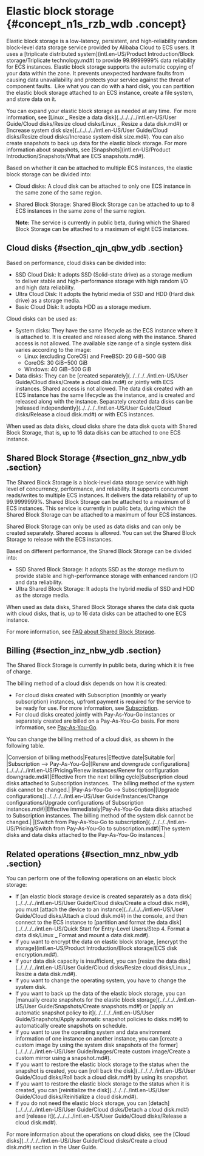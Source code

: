 # Elastic block storage {#concept_n1s_rzb_wdb .concept}

Elastic block storage is a low-latency, persistent, and high-reliability random block-level data storage service provided by Alibaba Cloud to ECS users. It uses a [triplicate distributed system](intl.en-US/Product Introduction/Block storage/Triplicate technology.md#) to provide 99.9999999% data reliability for ECS instances. Elastic block storage supports the automatic copying of your data within the zone. It prevents unexpected hardware faults from causing data unavailability and protects your service against the threat of component faults.  Like what you can do with a hard disk, you can partition the elastic block storage attached to an ECS instance, create a file system, and store data on it.

You can expand your elastic block storage as needed at any time.  For more information, see [Linux \_ Resize a data disk](../../../../intl.en-US/User Guide/Cloud disks/Resize cloud disks/Linux _ Resize a data disk.md#) or  [Increase system disk size](../../../../intl.en-US/User Guide/Cloud disks/Resize cloud disks/Increase system disk size.md#). You can also create snapshots to back up data for the elastic block storage. For more information about snapshots, see [Snapshots](intl.en-US/Product Introduction/Snapshots/What are ECS snapshots.md#).

Based on whether it can be attached to multiple ECS instances, the elastic block storage can be divided into:

-   Cloud disks: A cloud disk can be attached to only one ECS instance in the same zone of the same region.
-   Shared Block Storage: Shared Block Storage can be attached to up to 8 ECS instances in the same zone of the same region.

    **Note:** The service is currently in public beta, during which the Shared Block Storage can be attached to a maximum of eight ECS instances.


## Cloud disks {#section_qjn_qbw_ydb .section}

Based on performance, cloud disks can be divided into:

-   SSD Cloud Disk: It adopts SSD \(Solid-state drive\) as a storage medium to deliver stable and high-performance storage with high random I/O and high data reliability.
-   Ultra Cloud Disk: It adopts the hybrid media of SSD and HDD \(Hard disk drive\) as a storage media.
-   Basic Cloud Disk: It adopts HDD as a storage medium.

Cloud disks can be used as:

-   System disks: They have the same lifecycle as the ECS instance where it is attached to. It is created and released along with the instance. Shared access is not allowed. The available size range of a single system disk varies according to the image:
    -   Linux \(excluding CoreOS\) and FreeBSD: 20 GiB−500 GiB
    -   CoreOS: 30 GiB−500 GiB
    -   Windows: 40 GiB−500 GiB
-   Data disks: They can be [created separately](../../../../intl.en-US/User Guide/Cloud disks/Create a cloud disk.md#) or jointly with ECS instances. Shared access is not allowed. The data disk created with an ECS instance has the same lifecycle as the instance, and is created and released along with the instance. Separately created data disks can be [released independently](../../../../intl.en-US/User Guide/Cloud disks/Release a cloud disk.md#) or with ECS instances.

When used as data disks, cloud disks share the data disk quota with Shared Block Storage, that is, up to 16 data disks can be attached to one ECS instance.

## Shared Block Storage {#section_gnz_nbw_ydb .section}

The Shared Block Storage is a block-level data storage service with high level of concurrency, performance, and reliability. It supports concurrent reads/writes to multiple ECS instances. It delivers the data reliability of up to 99.9999999%. Shared Block Storage can be attached to a maximum of 8 ECS instances. This service is currently in public beta, during which the Shared Block Storage can be attached to a maximum of four ECS instances.

Shared Block Storage can only be used as data disks and can only be created separately. Shared access is allowed. You can set the Shared Block Storage to release with the ECS instances.

Based on different performance, the Shared Block Storage can be divided into:

-   SSD Shared Block Storage: It adopts SSD as the storage medium to provide stable and high-performance storage with enhanced random I/O and data reliability.
-   Ultra Shared Block Storage: It adopts the hybrid media of SSD and HDD as the storage media.

When used as data disks, Shared Block Storage shares the data disk quota with cloud disks, that is, up to 16 data disks can be attached to one ECS instance.

For more information, see [FAQ about Shared Block Storage](https://www.alibabacloud.com/help/doc-detail/53820.htm).

## Billing {#section_inz_nbw_ydb .section}

The Shared Block Storage is currently in public beta, during which it is free of charge.

The billing method of a cloud disk depends on how it is created:

-   For cloud disks created with Subscription \(monthly or yearly subscription\) instances, upfront payment is required for the service to be ready for use. For more information, see [Subscription](../../../../intl.en-US/Pricing/Subscription.md#).
-   For cloud disks created jointly with Pay-As-You-Go instances or separately created are billed on a Pay-As-You-Go basis. For more information, see [Pay-As-You-Go](../../../../intl.en-US/Pricing/Pay-As-You-Go.md#).

You can change the billing method of a cloud disk, as shown in the following table.

|Conversion of billing methods|Features|Effective date|Suitable for|
|Subscription —\> Pay-As-You-Go|[Renew and downgrade configurations](../../../../intl.en-US/Pricing/Renew instances/Renew for configuration downgrade.md#)|Effective from the next billing cycle|Subscription cloud disks attached to Subscription instances.  The billing method of the system disk cannot be changed.|
|Pay-As-You-Go —\> Subscription|[Upgrade configurations](../../../../intl.en-US/User Guide/Instances/Change configurations/Upgrade configurations of Subscription instances.md#)|Effective immediately|Pay-As-You-Go data disks attached to Subscription instances. The billing method of the system disk cannot be changed.|
|[Switch from Pay-As-You-Go to subscription](../../../../intl.en-US/Pricing/Switch from Pay-As-You-Go to subscription.md#)|The system disks and data disks attached to the Pay-As-You-Go instances.|

## Related operations {#section_mnz_nbw_ydb .section}

You can perform one of the following operations on an elastic block storage:

-   If [an elastic block storage device is created separately as a data disk](../../../../intl.en-US/User Guide/Cloud disks/Create a cloud disk.md#), you must [attach the device to an instance](../../../../intl.en-US/User Guide/Cloud disks/Attach a cloud disk.md#) in the console, and then connect to the ECS instance to [partition and format the data disk](../../../../intl.en-US/Quick Start for Entry-Level Users/Step 4. Format a data disk/Linux _ Format and mount a data disk.md#).
-   If you want to encrypt the data on elastic block storage, [encrypt the storage](intl.en-US/Product Introduction/Block storage/ECS disk encryption.md#).
-   If your data disk capacity is insufficient, you can [resize the data disk](../../../../intl.en-US/User Guide/Cloud disks/Resize cloud disks/Linux _ Resize a data disk.md#).
-   If you want to change the operating system, you have to change the system disk.
-   If you want to back up the data of the elastic block storage, you can [manually create snapshots for the elastic block storage](../../../../intl.en-US/User Guide/Snapshots/Create snapshots.md#) or [apply an automatic snapshot policy to it](../../../../intl.en-US/User Guide/Snapshots/Apply automatic snapshot policies to disks.md#) to automatically create snapshots on schedule.
-   If you want to use the operating system and data environment information of one instance on another instance, you can [create a custom image by using the system disk snapshots of the former](../../../../intl.en-US/User Guide/Images/Create custom image/Create a custom mirror using a snapshot.md#).
-   If you want to restore the elastic block storage to the status when the snapshot is created, you can [roll back the disk](../../../../intl.en-US/User Guide/Cloud disks/Roll back a cloud disk.md#) by using its snapshot.
-   If you want to restore the elastic block storage to the status when it is created, you can [reinitialize the disk](../../../../intl.en-US/User Guide/Cloud disks/Reinitialize a cloud disk.md#).
-   If you do not need the elastic block storage, you can [detach](../../../../intl.en-US/User Guide/Cloud disks/Detach a cloud disk.md#) and [release it](../../../../intl.en-US/User Guide/Cloud disks/Release a cloud disk.md#). 

For more information about the operations on cloud disks, see the [Cloud disks](../../../../intl.en-US/User Guide/Cloud disks/Create a cloud disk.md#) section in the User Guide.

